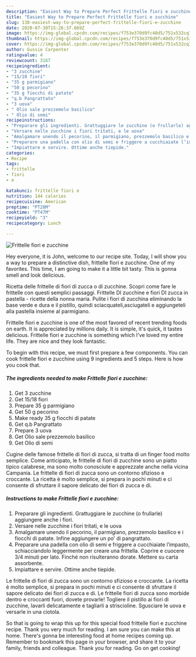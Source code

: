 ```yaml
---
description: "Easiest Way to Prepare Perfect Frittelle fiori e zucchine"
title: "Easiest Way to Prepare Perfect Frittelle fiori e zucchine"
slug: 130-easiest-way-to-prepare-perfect-frittelle-fiori-e-zucchine
date: 2020-07-30T15:26:37.669Z
image: https://img-global.cpcdn.com/recipes/f753e370d9fc40d5/751x532cq70/frittelle-fiori-e-zucchine-recipe-main-photo.jpg
thumbnail: https://img-global.cpcdn.com/recipes/f753e370d9fc40d5/751x532cq70/frittelle-fiori-e-zucchine-recipe-main-photo.jpg
cover: https://img-global.cpcdn.com/recipes/f753e370d9fc40d5/751x532cq70/frittelle-fiori-e-zucchine-recipe-main-photo.jpg
author: Gussie Carpenter
ratingvalue: 4
reviewcount: 3167
recipeingredient:
- "3 zucchine"
- "15/18 fiori"
- "35 g parmigiano"
- "50 g pecorino"
- "35 g fiocchi di patate"
- "q.b Pangrattato"
- "3 uova"
- " Olio sale prezzemolo basilico"
- " Olio di semi"
recipeinstructions:
- "Preparare gli ingredienti. Grattuggiare le zucchine (o frullarle) aggiungere anche i fiori."
- "Versare nelle zucchine i fiori tritati, e le uova"
- "Amalgamare unendo il pecorino, il parmigiano, prezzemolo basilico e i fiocchi di patate. Infine aggiungere un po’ di pangrattato."
- "Preparare una padella con olio di semi e friggere a cucchiaiate l’impasto, schiacciandolo leggermente per creare una frittella. Coprire e cuocere 3/4 minuti per lato. Finché non risulteranno dorate. Mettere su carta assorbente."
- "Impiattare e servire. Ottime anche tiepide."
categories:
- Recipe
tags:
- frittelle
- fiori
- e

katakunci: frittelle fiori e 
nutrition: 144 calories
recipecuisine: American
preptime: "PT28M"
cooktime: "PT47M"
recipeyield: "3"
recipecategory: Lunch

---
```



![Frittelle fiori e zucchine](https://img-global.cpcdn.com/recipes/f753e370d9fc40d5/751x532cq70/frittelle-fiori-e-zucchine-recipe-main-photo.jpg)

Hey everyone, it is John, welcome to our recipe site. Today, I will show you a way to prepare a distinctive dish, frittelle fiori e zucchine. One of my favorites. This time, I am going to make it a little bit tasty. This is gonna smell and look delicious.

Ricetta delle frittelle di fiori di zucca o di zucchine. Scopri come fare le frittelle con questi semplici passaggi. Frittelle DI zucchine e fiori DI zucca in pastella - ricette della nonna maria. Pulite i fiori di zucchina eliminando la base verde e dura e il pistillo, quindi sciacquateli,asciugateli e aggiungeteli alla pastella insieme al parmigiano.

Frittelle fiori e zucchine is one of the most favored of recent trending foods on earth. It is appreciated by millions daily. It is simple, it's quick, it tastes delicious. Frittelle fiori e zucchine is something which I've loved my entire life. They are nice and they look fantastic.


To begin with this recipe, we must first prepare a few components. You can cook frittelle fiori e zucchine using 9 ingredients and 5 steps. Here is how you cook that.

<!--inarticleads1-->

##### The ingredients needed to make Frittelle fiori e zucchine:

1. Get 3 zucchine
1. Get 15/18 fiori
1. Prepare 35 g parmigiano
1. Get 50 g pecorino
1. Make ready 35 g fiocchi di patate
1. Get q.b Pangrattato
1. Prepare 3 uova
1. Get  Olio sale prezzemolo basilico
1. Get  Olio di semi


Cugine delle famose frittelle di fiori di zucca, si tratta di un finger food molto semplice. Come anticipato, le frittelle di fiori di zucchine sono un piatto tipico calabrese, ma sono molto conosciute e apprezzate anche nella vicina Campania. Le frittelle di fiori di zucca sono un contorno sfizioso e croccante. La ricetta è molto semplice, si prepara in pochi minuti e ci consente di sfruttare il sapore delicato dei fiori di zucca e di. 

<!--inarticleads2-->

##### Instructions to make Frittelle fiori e zucchine:

1. Preparare gli ingredienti. Grattuggiare le zucchine (o frullarle) aggiungere anche i fiori.
1. Versare nelle zucchine i fiori tritati, e le uova
1. Amalgamare unendo il pecorino, il parmigiano, prezzemolo basilico e i fiocchi di patate. Infine aggiungere un po’ di pangrattato.
1. Preparare una padella con olio di semi e friggere a cucchiaiate l’impasto, schiacciandolo leggermente per creare una frittella. Coprire e cuocere 3/4 minuti per lato. Finché non risulteranno dorate. Mettere su carta assorbente.
1. Impiattare e servire. Ottime anche tiepide.


Le frittelle di fiori di zucca sono un contorno sfizioso e croccante. La ricetta è molto semplice, si prepara in pochi minuti e ci consente di sfruttare il sapore delicato dei fiori di zucca e di. Le frittelle fiori di zucca sono morbide dentro e croccanti fuori, dovete provarle! Togliere il pistillo ai fiori di zucchine, lavarli delicatamente e tagliarli a striscioline. Sgusciare le uova e versarle in una ciotola. 

So that is going to wrap this up for this special food frittelle fiori e zucchine recipe. Thank you very much for reading. I am sure you can make this at home. There's gonna be interesting food at home recipes coming up. Remember to bookmark this page in your browser, and share it to your family, friends and colleague. Thank you for reading. Go on get cooking!
